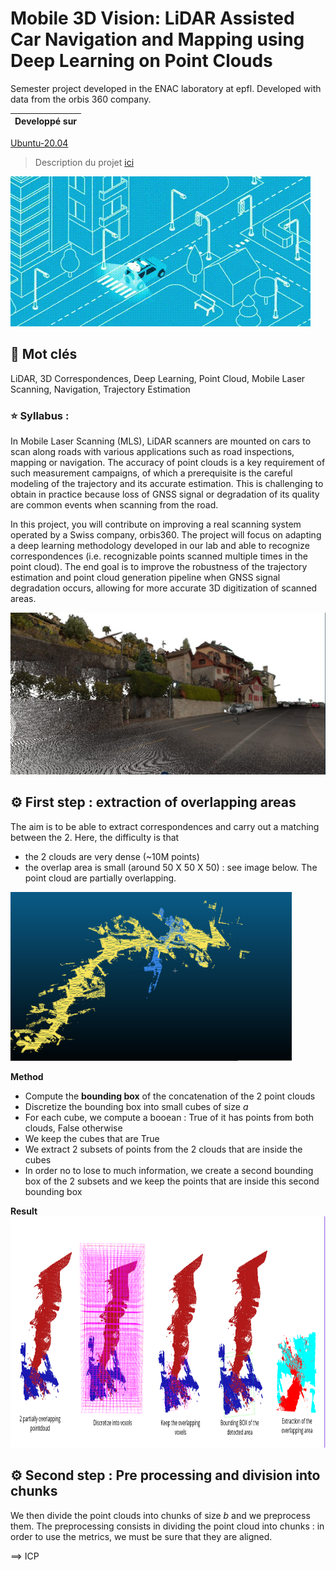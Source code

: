 #  Mobile 3D Vision: LiDAR Assisted Car Navigation and Mapping using Deep Learning on Point Clouds

Semester project developed in the ENAC laboratory at epfl. Developed with data from the orbis 360 company.

| **Developpé sur**                                              |
| ------------------------------------------------------------ |
[Ubuntu-20.04](https://img.shields.io/badge/Ubuntu-20.04-blue.svg)


> Description du projet [ici](https://sites.google.com/view/portfoliovictorianguyen/mobile-3d-vision-lidar-assisted-car-navigation-and-mapping-using-deep-lea?authuser=0)

![Alt text](images/mobile_mapping.gif)



## :key: Mot clés

LiDAR, 3D Correspondences, Deep Learning, Point Cloud, Mobile Laser Scanning, Navigation, Trajectory Estimation

### :star: Syllabus :

In Mobile Laser Scanning (MLS), LiDAR scanners are mounted on cars to scan along roads with various applications such as road inspections, mapping or navigation. The accuracy of point clouds is a key requirement of such measurement campaigns, of which a prerequisite is the careful modeling of the trajectory and its accurate estimation. This is challenging to obtain in practice because loss of GNSS signal or degradation of its quality are common events when scanning from the road.

In this project, you will contribute on improving a real scanning system operated by a Swiss company, orbis360. The project will focus on adapting a deep learning methodology developed in our lab and able to recognize correspondences (i.e. recognizable points scanned multiple times in the point cloud). The end goal is to improve the robustness of the trajectory estimation and point cloud generation pipeline when GNSS signal degradation occurs, allowing for more accurate 3D digitization of scanned areas.

![Alt text](images/MLS_cloud-1024x526.jpg)

## :gear: First step : extraction of overlapping areas

The aim is to be able to extract correspondences and carry out a matching between the 2. Here, the difficulty is that


- the 2 clouds are very dense (~10M points)
- the overlap area is small (around 50 X 50 X 50) : see image below. The point cloud are partially overlapping.

<img src="images/overlap.png" width="450" height="270">


__Method__

- Compute the __bounding box__ of the concatenation of the 2 point clouds
- Discretize the bounding box into small cubes of size _a_
- For each cube, we compute a booean : True of it has points from both clouds, False otherwise
- We keep the cubes that are True 
- We extract 2 subsets of points from the 2 clouds that are inside the cubes
- In order no to lose to much information, we create a second bounding box of the 2 subsets and we keep the points that are inside this second bounding box

__Result__
<img src="images/overlap_pipeline.png" width="950" height="370">


## :gear: Second step : Pre processing and division into chunks


We then divide the point clouds into chunks of size _b_ and we preprocess them. The preprocessing consists in dividing the point cloud into chunks : in order to use the metrics, we must be sure that they are aligned.

==> ICP